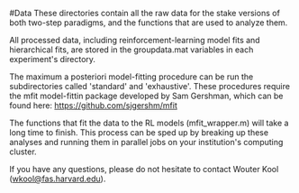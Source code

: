 #Data These directories contain all the raw data for the stake versions of both two-step paradigms, and the functions that are used to analyze them.

All processed data, including reinforcement-learning model fits and hierarchical fits, are stored in the groupdata.mat variables in each experiment's directory.

The maximum a posteriori model-fitting procedure can be run the subdirectories called 'standard' and 'exhaustive'. These procedures require the mfit model-fittin package developed by Sam Gershman, which can be found here: https://github.com/sjgershm/mfit

The functions that fit the data to the RL models (mfit_wrapper.m) will take a long time to finish. This process can be sped up by breaking up these analyses and running them in parallel jobs on your institution's computing cluster.

If you have any questions, please do not hesitate to contact Wouter Kool (wkool@fas.harvard.edu).

